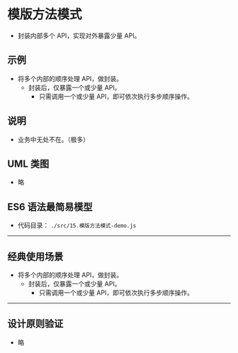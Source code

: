 # 模版方法模式

- 封装内部多个 API，实现对外暴露少量 API。

## 示例

- 将多个内部的顺序处理 API，做封装。
  - 封装后，仅暴露一个或少量 API。
    - 只需调用一个或少量 API，即可依次执行多步顺序操作。

## 说明

- 业务中无处不在。（极多）

## UML 类图

- 略

## ES6 语法最简易模型

- 代码目录： `./src/15.模版方法模式-demo.js`

---

## 经典使用场景

- 将多个内部的顺序处理 API，做封装。
  - 封装后，仅暴露一个或少量 API。
    - 只需调用一个或少量 API，即可依次执行多步顺序操作。

---

## 设计原则验证

- 略
